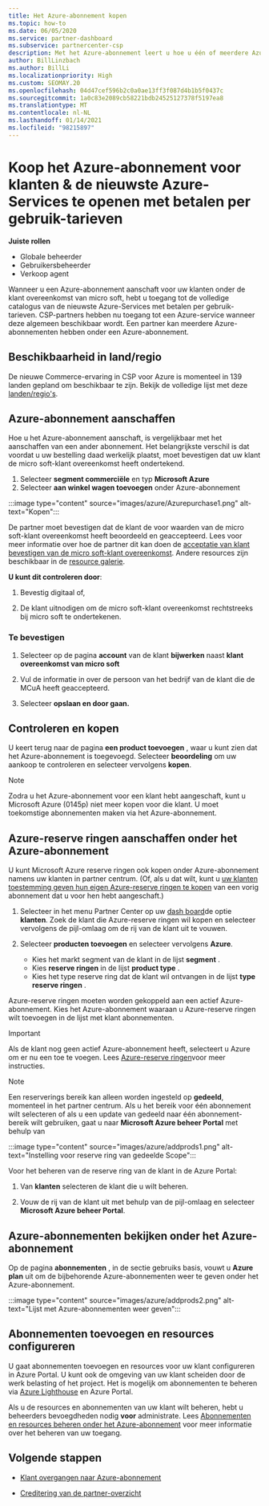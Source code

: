 ```yaml
---
title: Het Azure-abonnement kopen
ms.topic: how-to
ms.date: 06/05/2020
ms.service: partner-dashboard
ms.subservice: partnercenter-csp
description: Met het Azure-abonnement leert u hoe u één of meerdere Azure-abonnementen kunt kopen, Azure-reserve ringen kunt gebruiken om resources te configureren en om abonnementen te bekijken of toe te voegen.
author: BillLinzbach
ms.author: BillLi
ms.localizationpriority: High
ms.custom: SEOMAY.20
ms.openlocfilehash: 04d47cef596b2c0a0ae13ff3f087d4b1b5f0437c
ms.sourcegitcommit: 1a0c83e2089cb58221bdb24525127378f5197ea8
ms.translationtype: MT
ms.contentlocale: nl-NL
ms.lasthandoff: 01/14/2021
ms.locfileid: "98215897"
---
```

# <a name="purchase-the-azure-plan-for-customers--access-the-latest-azure-services-at-pay-as-you-go-rates"></a>Koop het Azure-abonnement voor klanten & de nieuwste Azure-Services te openen met betalen per gebruik-tarieven

**Juiste rollen**
- Globale beheerder
- Gebruikersbeheerder
- Verkoop agent

Wanneer u een Azure-abonnement aanschaft voor uw klanten onder de klant overeenkomst van micro soft, hebt u toegang tot de volledige catalogus van de nieuwste Azure-Services met betalen per gebruik-tarieven. CSP-partners hebben nu toegang tot een Azure-service wanneer deze algemeen beschikbaar wordt. Een partner kan meerdere Azure-abonnementen hebben onder een Azure-abonnement. 

## <a name="countryregion-availability"></a>Beschikbaarheid in land/regio

De nieuwe Commerce-ervaring in CSP voor Azure is momenteel in 139 landen gepland om beschikbaar te zijn. Bekijk de volledige lijst met deze [landen/regio's](https://query.prod.cms.rt.microsoft.com/cms/api/am/binary/RE3QN0x). 

## <a name="how-to-purchase-azure-plan"></a>Azure-abonnement aanschaffen

Hoe u het Azure-abonnement aanschaft, is vergelijkbaar met het aanschaffen van een ander abonnement. Het belangrijkste verschil is dat voordat u uw bestelling daad werkelijk plaatst, moet bevestigen dat uw klant de micro soft-klant overeenkomst heeft ondertekend.

1. Selecteer **segment commerciële** en typ **Microsoft Azure** 
2. Selecteer **aan winkel wagen toevoegen** onder Azure-abonnement

:::image type="content" source="images/azure/Azurepurchase1.png" alt-text="Kopen":::

De partner moet bevestigen dat de klant de voor waarden van de micro soft-klant overeenkomst heeft beoordeeld en geaccepteerd. Lees voor meer informatie over hoe de partner dit kan doen de [acceptatie van klant bevestigen van de micro soft-klant overeenkomst](confirm-customer-agreement.md). Andere resources zijn beschikbaar in de [resource galerie](https://partner.microsoft.com/resources/collection/Microsoft-Customer-Agreement-in-the-CSP-program#/).

**U kunt dit controleren door**: 

1. Bevestig digitaal of,

2. De klant uitnodigen om de micro soft-klant overeenkomst rechtstreeks bij micro soft te ondertekenen. 

### <a name="to-confirm"></a>Te bevestigen 

1. Selecteer op de pagina **account** van de klant **bijwerken** naast **klant overeenkomst van micro soft**  

2. Vul de informatie in over de persoon van het bedrijf van de klant die de MCuA heeft geaccepteerd.

3. Selecteer **opslaan en door gaan.**  

## <a name="review-and-buy"></a>Controleren en kopen

U keert terug naar de pagina **een product toevoegen** , waar u kunt zien dat het Azure-abonnement is toegevoegd. Selecteer **beoordeling** om uw aankoop te controleren en selecteer vervolgens **kopen**. 

>[!Note]
>Zodra u het Azure-abonnement voor een klant hebt aangeschaft, kunt u Microsoft Azure (0145p) niet meer kopen voor die klant. U moet toekomstige abonnementen maken via het Azure-abonnement.

## <a name="purchase-azure-reservations-under-the-azure-plan"></a>Azure-reserve ringen aanschaffen onder het Azure-abonnement 
  
U kunt Microsoft Azure reserve ringen ook kopen onder Azure-abonnement namens uw klanten in partner centrum. (Of, als u dat wilt, kunt u [uw klanten toestemming geven hun eigen Azure-reserve ringen te kopen](give-customers-permission.md) van een vorig abonnement dat u voor hen hebt aangeschaft.)

1. Selecteer in het menu Partner Center op uw [dash board](https://partner.microsoft.com/dashboard/)de optie **klanten**. Zoek de klant die Azure-reserve ringen wil kopen en selecteer vervolgens de pijl-omlaag om de rij van de klant uit te vouwen.

2. Selecteer **producten toevoegen** en selecteer vervolgens **Azure**. 

   - Kies het markt segment van de klant in de lijst **segment** .
   - Kies **reserve ringen** in de lijst **product type** .
   - Kies het type reserve ring dat de klant wil ontvangen in de lijst **type reserve ringen** .

Azure-reserve ringen moeten worden gekoppeld aan een actief Azure-abonnement. Kies het Azure-abonnement waaraan u Azure-reserve ringen wilt toevoegen in de lijst met klant abonnementen. 

>[!Important] 
>Als de klant nog geen actief Azure-abonnement heeft, selecteert u Azure om er nu een toe te voegen. Lees [Azure-reserve ringen](azure-reservations-buying.md#purchase-azure-reservations)voor meer instructies.

>[!Note]
>Een reserverings bereik kan alleen worden ingesteld op **gedeeld**, momenteel in het partner centrum. Als u het bereik voor één abonnement wilt selecteren of als u een update van gedeeld naar één abonnement-bereik wilt gebruiken, gaat u naar **Microsoft Azure beheer Portal** met behulp van 

:::image type="content" source="images/azure/addprods1.png" alt-text="Instelling voor reserve ring van gedeelde Scope":::

Voor het beheren van de reserve ring van de klant in de Azure Portal: 

1. Van **klanten** selecteren de klant die u wilt beheren. 

2. Vouw de rij van de klant uit met behulp van de pijl-omlaag en selecteer **Microsoft Azure beheer Portal**.  
 
## <a name="view-azure-subscriptions-under-the-azure-plan"></a>Azure-abonnementen bekijken onder het Azure-abonnement

Op de pagina **abonnementen** , in de sectie gebruiks basis, vouwt u **Azure plan** uit om de bijbehorende Azure-abonnementen weer te geven onder het Azure-abonnement.

:::image type="content" source="images/azure/addprods2.png" alt-text="Lijst met Azure-abonnementen weer geven"::: 


## <a name="add-subscriptions-and-configure-resources"></a>Abonnementen toevoegen en resources configureren

U gaat abonnementen toevoegen en resources voor uw klant configureren in Azure Portal. U kunt ook de omgeving van uw klant scheiden door de werk belasting of het project. Het is mogelijk om abonnementen te beheren via [Azure Lighthouse](https://azure.microsoft.com/services/azure-lighthouse/) en Azure Portal. 

Als u de resources en abonnementen van uw klant wilt beheren, hebt u beheerders bevoegdheden nodig **voor** administrate. Lees [Abonnementen en resources beheren onder het Azure-abonnement](azure-plan-manage.md) voor meer informatie over het beheren van uw toegang.

## <a name="next-steps"></a>Volgende stappen

- [Klant overgangen naar Azure-abonnement](azure-plan-transition.md)

- [Creditering van de partner-overzicht](partner-earned-credit.md)
